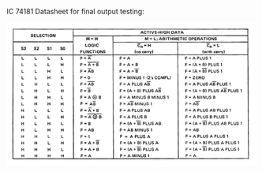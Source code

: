 IC 74181 Datasheet for final output testing:

![Datasheet](https://github.com/akulagrawal/VHDL-Projects/blob/master/Images/IC-74181_datasheet.png)